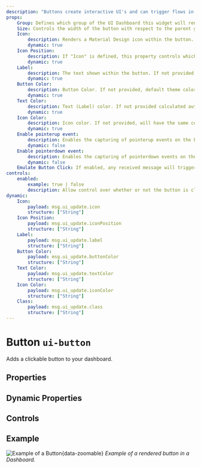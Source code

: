 ```yaml
---
description: "Buttons create interactive UI's and can trigger flows in Node-RED"
props:
    Group: Defines which group of the UI Dashboard this widget will render in.
    Size: Controls the width of the button with respect to the parent group. Maximum value is the width of the group.
    Icon:
        description: Renders a Material Design icon within the button. There is no need to include the "mdi-" prefix.
        dynamic: true 
    Icon Position:
        description: If "Icon" is defined, this property controls which side of the "Label" the icon will render on.
        dynamic: true
    Label:
        description: The text shown within the button. If not provided, then the button will only render the icon.
        dynamic: true
    Button Color:
        description: Button Color. If not provided, default theme color will be used.
        dynamic: true
    Text Color:
        description: Text (Label) color. If not provided calculated automatically based on Button color to be Black or White.
        dynamic: true
    Icon Color:
        description: Icon color. If not provided, will have the same color as text / label.
        dynamic: true
    Enable pointerup event:
        description: Enables the capturing of pointerup events on the button
        dynamic: false
    Enable pointerdown event:
        description: Enables the capturing of pointerdown events on the button
        dynamic: false
    Emulate Button Click: If enabled, any received message will trigger a button click, emitting the relevant payload and topic.
controls:
    enabled:
        example: true | false
        description: Allow control over whether or not the button is clickable.
dynamic:
    Icon:
        payload: msg.ui_update.icon
        structure: ["String"]
    Icon Position:
        payload: msg.ui_update.iconPosition
        structure: ["String"]
    Label:
        payload: msg.ui_update.label
        structure: ["String"]
    Button Color:
        payload: msg.ui_update.buttonColor
        structure: ["String"]
    Text Color:
        payload: msg.ui_update.textColor
        structure: ["String"]
    Icon Color:
        payload: msg.ui_update.iconColor
        structure: ["String"]
    Class:
        payload: msg.ui_update.class
        structure: ["String"]
---
```


<script setup>
    import TryDemo from "./../../components/TryDemo.vue"
</script>


<TryDemo href="button-example">

# Button `ui-button`

</TryDemo>

Adds a clickable button to your dashboard.

## Properties

<PropsTable/>

## Dynamic Properties

<DynamicPropsTable/>

## Controls

<ControlsTable/>

## Example

![Example of a Button](/images/node-examples/ui-button.png "Example of a Button"){data-zoomable}
*Example of a rendered button in a Dashboard.*
